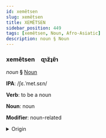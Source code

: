 ```yaml
---
id: xemêtsen
slug: xemêtsen
title: XEMÊTSEN
sidebar_position: 449
tags: [xemêtsen, Noun, Afro-Asiatic]
description: noun § Noun
---
```


### xemêtsen&emsp;<span kind="abugida">ɋɿƶ̆ʇɐ̃ɿ</span>

*noun* **§** [Noun](../../tags/Noun)

**IPA**: /ʃɛ.ˈmet.sɛn/

**Verb**: to be a noun

**Noun**: noun

**Modifier**: noun-related

<details>
    <summary>Origin</summary>
    Hebrew שֵׁם עֶצֶם‎ shem étsem /ʃɛm ˈɛtsɛm/<br/>
    <em>Afro-Asiatic Language Family</em>
</details>